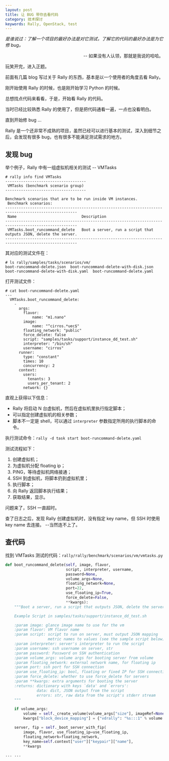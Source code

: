```yaml
---
layout: post
title: 让 BUG 带你去看代码
category: 技术探讨
keywords: Rally, OpenStack, test
---
```


<i>是谁说过：了解一个项目的最好办法是对它测试，了解它的代码的最好办法是为它修 bug。</i>

<p align="right">-- 如果没有人认领，那就是我说的哈哈。</p>

玩笑开完，进入正题。

前面有几篇 blog 写过关于 Rally 的东西，基本是以一个使用者的角度去看 Rally。

刚开始使用 Rally 的时候，也是刚开始学习 Python 的时候。

总想找点代码来看看，于是，开始看 Rally 的代码。

当时已经比较熟悉 Rally 的使用了，但是把代码通看一遍，一点也没看明白。

直到开始修 bug ...

Rally 是一个还非常不成熟的项目，虽然已经可以进行基本的测试，深入到细节之后，会发现有很多 bug，也有很多不能满足测试需求的地方。

## 发现 bug

举个例子，Rally 中有一组虚拟机相关的测试 -- VMTasks

```
# rally info find VMTasks
------------------------------------
 VMTasks (benchmark scenario group) 
------------------------------------

Benchmark scenarios that are to be run inside VM instances.
 Benchmark scenarios:
------------------------------------------------------------------------------------------------------
 Name                             Description
------------------------------------------------------------------------------------------------------
 VMTasks.boot_runcommand_delete   Boot a server, run a script that outputs JSON, delete the server.
------------------------------------------------------------------------------------------------------
```

其对应的测试文件在：

```
# ls rally/samples/tasks/scenarios/vm/
boot-runcommand-delete.json  boot-runcommand-delete-with-disk.json  boot-runcommand-delete-with-disk.yaml  boot-runcommand-delete.yaml
```

打开测试文件：

```
# cat boot-runcommand-delete.yaml
---
  VMTasks.boot_runcommand_delete:
    -
      args:
        flavor:
            name: "m1.nano"
        image:
            name: "^cirros.*uec$"
        floating_network: "public"
        force_delete: false
        script: "samples/tasks/support/instance_dd_test.sh"
        interpreter: "/bin/sh"
        username: "cirros"
      runner:
        type: "constant"
        times: 10
        concurrency: 2
      context:
        users:
          tenants: 3
          users_per_tenant: 2
        network: {}
```

直观上获得以下信息：

* Rally 将启动 N 台虚拟机，然后在虚拟机里执行指定脚本；
* 可以指定创建虚拟机的相关参数；
* 脚本不一定是 shell，可以通过 `interpreter` 参数指定所用的执行脚本的命令。

执行测试命令：`rally -d task start boot-runcommand-delete.yaml`

测试流程如下：

1. 创建虚拟机；
1. 为虚拟机分配 floating ip；
1. PING，等待虚拟机网络接通；
1. SSH 到虚拟机，将脚本扔到虚拟机里；
1. 执行脚本；
1. 向 Rally 返回脚本执行结果；
1. 获取结果，显示。

问题来了，SSH 一直超时。

查了日志之后，发现 Rally 创建虚拟机时，没有指定 key name，但 SSH 时使用 key name 去连接。  --当然连不上了。

## 查代码

找到 VMTasks 测试的代码：`rally/rally/benchmark/scenarios/vm/vmtasks.py`

```python
def boot_runcommand_delete(self, image, flavor,
                           script, interpreter, username,
                           password=None,
                           volume_args=None,
                           floating_network=None,
                           port=22,
                           use_floating_ip=True,
                           force_delete=False,
                           **kwargs):
    """Boot a server, run a script that outputs JSON, delete the server.

    Example Script in samples/tasks/support/instance_dd_test.sh

    :param image: glance image name to use for the vm
    :param flavor: VM flavor name
    :param script: script to run on server, must output JSON mapping
                   metric names to values (see the sample script below)
    :param interpreter: server's interpreter to run the script
    :param username: ssh username on server, str
    :param password: Password on SSH authentication
    :param volume_args: volume args for booting server from volume
    :param floating_network: external network name, for floating ip
    :param port: ssh port for SSH connection
    :param use_floating_ip: bool, floating or fixed IP for SSH connection
    :param force_delete: whether to use force_delete for servers
    :param **kwargs: extra arguments for booting the server
    :returns: dictionary with keys `data' and `errors':
              data: dict, JSON output from the script
              errors: str, raw data from the script's stderr stream
    """

    if volume_args:
        volume = self._create_volume(volume_args["size"], imageRef=None)
        kwargs["block_device_mapping"] = {"vdrally": "%s:::1" % volume.id}

    server, fip = self._boot_server_with_fip(
        image, flavor, use_floating_ip=use_floating_ip,
        floating_network=floating_network,
        key_name=self.context["user"]["keypair"]["name"],
        **kwargs

... ...
```
